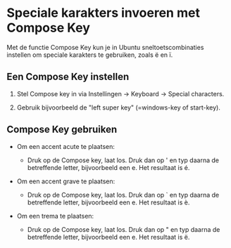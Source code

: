# Speciale karakters invoeren met Compose Key

Met de functie Compose Key kun je in Ubuntu sneltoetscombinaties instellen om speciale karakters te gebruiken, zoals ë en ï. 

## Een Compose Key instellen

1. Stel Compose key in via Instellingen -> Keyboard -> Special characters.

2. Gebruik bijvoorbeeld de "left super key" (=windows-key of start-key).

## Compose Key gebruiken

- Om een accent acute te plaatsen:
	- Druk op de Compose key, laat los. Druk dan op ' en typ daarna de betreffende letter, bijvoorbeeld een e. Het resultaat is é.
    
- Om een accent grave te plaatsen:
	- Druk op de Compose key, laat los. Druk dan op \` en typ daarna de betreffende letter, bijvoorbeeld een e. Het resultaat is è.
    
- Om een trema te plaatsen:
	- Druk op de Compose key, laat los. Druk dan op " en typ daarna de betreffende letter, bijvoorbeeld een e. Het resultaat is ë.

